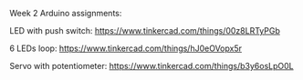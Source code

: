 Week 2 Arduino assignments:

LED with push switch:  https://www.tinkercad.com/things/00z8LRTyPGb

6 LEDs loop:  https://www.tinkercad.com/things/hJ0eOVopx5r

Servo with potentiometer:  https://www.tinkercad.com/things/b3y6osLpO0L